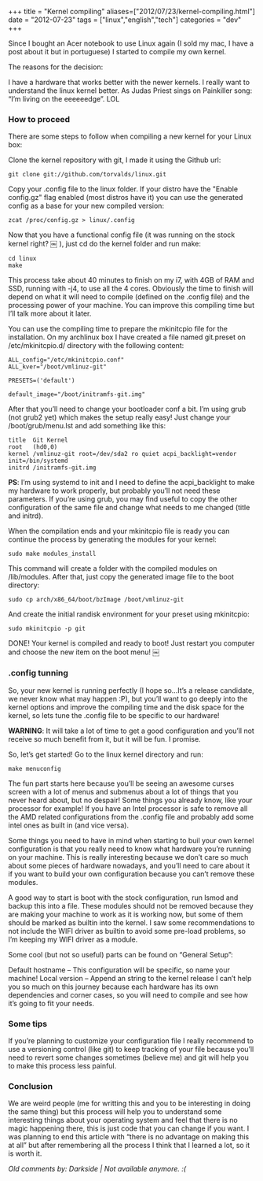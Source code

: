 +++
title = "Kernel compiling"
aliases=["2012/07/23/kernel-compiling.html"]
date = "2012-07-23"
tags = ["linux","english","tech"]
categories = "dev"
+++

Since I bought an Acer notebook to use Linux again (I sold my mac, I
have a post about it but in portuguese) I started to compile my own
kernel.

The reasons for the decision:

I have a hardware that works better with the newer kernels.
I really want to understand the linux kernel better.
As Judas Priest sings on Painkiller song: “I’m living on the eeeeeedge”. LOL

### How to proceed

There are some steps to follow when compiling a new kernel for your
Linux box:

Clone the kernel repository with git, I made it using the Github url:

    git clone git://github.com/torvalds/linux.git

Copy your .config file to the linux folder. If your distro have the
"Enable config.gz" flag enabled (most distros have it) you can use the
generated config as a base for your new compiled version:

    zcat /proc/config.gz > linux/.config

Now that you have a functional config file (it was running on the
stock kernel right? ￼ ), just cd do the kernel folder and run make:

    cd linux
    make

This process take about 40 minutes to finish on my i7, with 4GB of RAM
and SSD, running with -j4, to use all the 4 cores. Obviously the time
to finish will depend on what it will need to compile (defined on the
.config file) and the processing power of your machine. You can
improve this compiling time but I’ll talk more about it later.

You can use the compiling time to prepare the mkinitcpio file for the
installation. On my archlinux box I have created a file named
git.preset on /etc/mkinitcpio.d/ directory with the following content:

    ALL_config="/etc/mkinitcpio.conf"
    ALL_kver="/boot/vmlinuz-git"

    PRESETS=('default')

    default_image="/boot/initramfs-git.img"

After that you’ll need to change your bootloader conf a bit. I’m using
grub (not grub2 yet) which makes the setup really easy! Just change
your /boot/grub/menu.lst and add something like this:

    title  Git Kernel
    root   (hd0,0)
    kernel /vmlinuz-git root=/dev/sda2 ro quiet acpi_backlight=vendor init=/bin/systemd
    initrd /initramfs-git.img

**PS**: I’m using systemd to init and I need to define the
acpi_backlight to make my hardware to work properly, but probably
you’ll not need these parameters. If you’re using grub, you may find
useful to copy the other configuration of the same file and change
what needs to me changed (title and initrd).

When the compilation ends and your mkinitcpio file is ready you can
continue the process by generating the modules for your kernel:

    sudo make modules_install

This command will create a folder with the compiled modules on
/lib/modules. After that, just copy the generated image file to the
boot directory:

    sudo cp arch/x86_64/boot/bzImage /boot/vmlinuz-git

And create the initial randisk environment for your preset using
mkinitcpio:

    sudo mkinitcpio -p git

DONE! Your kernel is compiled and ready to boot! Just restart you
computer and choose the new item on the boot menu! ￼

### .config tunning

So, your new kernel is running perfectly (I hope so…It’s a release
candidate, we never know what may happen :P), but you’ll want to go
deeply into the kernel options and improve the compiling time and the
disk space for the kernel, so lets tune the .config file to be
specific to our hardware!

**WARNING**: It will take a lot of time to get a good configuration
and you’ll not receive so much benefit from it, but it will be
fun. I promise.

So, let’s get started! Go to the linux kernel directory and run:

    make menuconfig

The fun part starts here because you’ll be seeing an awesome curses
screen with a lot of menus and submenus about a lot of things that you
never heard about, but no despair! Some things you already know, like
your processor for example! If you have an Intel processor is safe to
remove all the AMD related configurations from the .config file and
probably add some intel ones as built in (and vice versa).

Some things you need to have in mind when starting to buil your own
kernel configuration is that you really need to know what hardware
you’re running on your machine. This is really interesting because we
don’t care so much about some pieces of hardware nowadays, and you’ll
need to care about it if you want to build your own configuration
because you can’t remove these modules.

A good way to start is boot with the stock configuration, run lsmod
and backup this into a file. These modules should not be removed
because they are making your machine to work as it is working now, but
some of them should be marked as builtin into the kernel. I saw some
recommendations to not include the WIFI driver as builtin to avoid
some pre-load problems, so I’m keeping my WIFI driver as a module.

Some cool (but not so useful) parts can be found on “General Setup”:

Default hostname – This configuration will be specific, so name your
machine!  Local version – Append an string to the kernel release I
can’t help you so much on this journey because each hardware has its
own dependencies and corner cases, so you will need to compile and see
how it’s going to fit your needs.

### Some tips

If you’re planning to customize your configuration file I really
recommend to use a versioning control (like git) to keep tracking of
your file because you’ll need to revert some changes sometimes
(believe me) and git will help you to make this process less painful.

### Conclusion

We are weird people (me for writting this and you to be interesting in
doing the same thing) but this process will help you to understand
some interesting things about your operating system and feel that
there is no magic happening there, this is just code that you can
change if you want. I was planning to end this article with “there is
no advantage on making this at all” but after remembering all the
process I think that I learned a lot, so it is worth it.



_Old comments by: Darkside | Not available anymore. :(_

